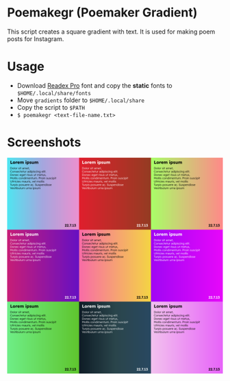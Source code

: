 # Poemakegr (Poemaker Gradient)
This script creates a square gradient with text. It is used for making poem posts for Instagram.

# Usage
- Download [Readex Pro](https://fonts.google.com/specimen/Readex+Pro) font and copy the __static__ fonts to `$HOME/.local/share/fonts`
- Move `gradients` folder to `$HOME/.local/share`
- Copy the script to `$PATH`
- `$ poemakegr <text-file-name.txt>`

# Screenshots
<img src="screenshot.png" alt="Poemakegr">

